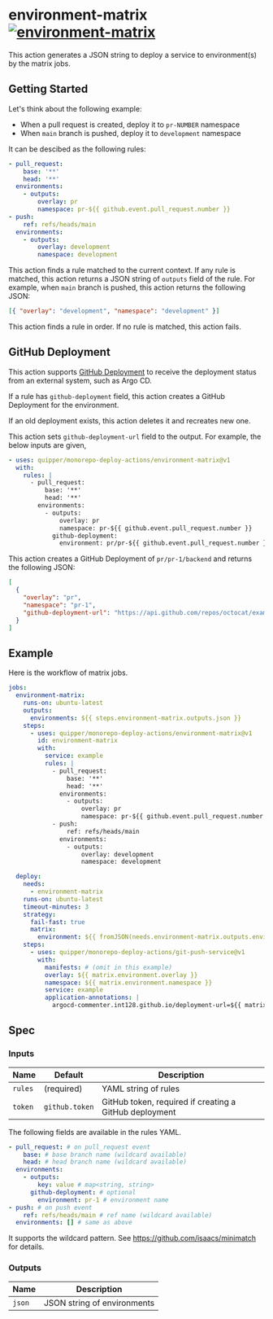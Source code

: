 # environment-matrix [![environment-matrix](https://github.com/quipper/monorepo-deploy-actions/actions/workflows/environment-matrix.yaml/badge.svg)](https://github.com/quipper/monorepo-deploy-actions/actions/workflows/environment-matrix.yaml)

This action generates a JSON string to deploy a service to environment(s) by the matrix jobs.

## Getting Started

Let's think about the following example:

- When a pull request is created, deploy it to `pr-NUMBER` namespace
- When `main` branch is pushed, deploy it to `development` namespace

It can be descibed as the following rules:

```yaml
- pull_request:
    base: '**'
    head: '**'
  environments:
    - outputs:
        overlay: pr
        namespace: pr-${{ github.event.pull_request.number }}
- push:
    ref: refs/heads/main
  environments:
    - outputs:
        overlay: development
        namespace: development
```

This action finds a rule matched to the current context.
If any rule is matched, this action returns a JSON string of `outputs` field of the rule.
For example, when `main` branch is pushed, this action returns the following JSON:

```json
[{ "overlay": "development", "namespace": "development" }]
```

This action finds a rule in order.
If no rule is matched, this action fails.

## GitHub Deployment

This action supports [GitHub Deployment](https://docs.github.com/en/rest/deployments/deployments) to receive the deployment status from an external system, such as Argo CD.

If a rule has `github-deployment` field, this action creates a GitHub Deployment for the environment.

If an old deployment exists, this action deletes it and recreates new one.

This action sets `github-deployment-url` field to the output.
For example, the below inputs are given,

```yaml
- uses: quipper/monorepo-deploy-actions/environment-matrix@v1
  with:
    rules: |
      - pull_request:
          base: '**'
          head: '**'
        environments:
          - outputs:
              overlay: pr
              namespace: pr-${{ github.event.pull_request.number }}
            github-deployment:
              environment: pr/pr-${{ github.event.pull_request.number }}/backend
```

This action creates a GitHub Deployment of `pr/pr-1/backend` and returns the following JSON:

```json
[
  {
    "overlay": "pr",
    "namespace": "pr-1",
    "github-deployment-url": "https://api.github.com/repos/octocat/example/deployments/1"
  }
]
```

## Example

Here is the workflow of matrix jobs.

```yaml
jobs:
  environment-matrix:
    runs-on: ubuntu-latest
    outputs:
      environments: ${{ steps.environment-matrix.outputs.json }}
    steps:
      - uses: quipper/monorepo-deploy-actions/environment-matrix@v1
        id: environment-matrix
        with:
          service: example
          rules: |
            - pull_request:
                base: '**'
                head: '**'
              environments:
                - outputs:
                    overlay: pr
                    namespace: pr-${{ github.event.pull_request.number }}
            - push:
                ref: refs/heads/main
              environments:
                - outputs:
                    overlay: development
                    namespace: development

  deploy:
    needs:
      - environment-matrix
    runs-on: ubuntu-latest
    timeout-minutes: 3
    strategy:
      fail-fast: true
      matrix:
        environment: ${{ fromJSON(needs.environment-matrix.outputs.environments) }}
    steps:
      - uses: quipper/monorepo-deploy-actions/git-push-service@v1
        with:
          manifests: # (omit in this example)
          overlay: ${{ matrix.environment.overlay }}
          namespace: ${{ matrix.environment.namespace }}
          service: example
          application-annotations: |
            argocd-commenter.int128.github.io/deployment-url=${{ matrix.environment.github-deployment-url }}
```

## Spec

### Inputs

| Name    | Default        | Description                                            |
| ------- | -------------- | ------------------------------------------------------ |
| `rules` | (required)     | YAML string of rules                                   |
| `token` | `github.token` | GitHub token, required if creating a GitHub deployment |

The following fields are available in the rules YAML.

```yaml
- pull_request: # on pull_request event
    base: # base branch name (wildcard available)
    head: # head branch name (wildcard available)
  environments:
    - outputs:
        key: value # map<string, string>
      github-deployment: # optional
        environment: pr-1 # environment name
- push: # on push event
    ref: refs/heads/main # ref name (wildcard available)
  environments: [] # same as above
```

It supports the wildcard pattern.
See https://github.com/isaacs/minimatch for details.

### Outputs

| Name   | Description                 |
| ------ | --------------------------- |
| `json` | JSON string of environments |
